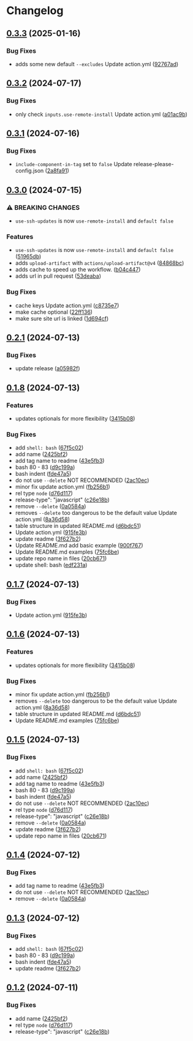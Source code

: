 # Changelog

## [0.3.3](https://github.com/devuri/rdx-release-deployer-action/compare/v0.3.2...v0.3.3) (2025-01-16)


### Bug Fixes

* adds some new default `--excludes` Update action.yml ([92767ad](https://github.com/devuri/rdx-release-deployer-action/commit/92767ade3fd433aa95e572ea0f0ed094259a0072))

## [0.3.2](https://github.com/devuri/rdx-release-deployer-action/compare/v0.3.1...v0.3.2) (2024-07-17)


### Bug Fixes

* only check `inputs.use-remote-install` Update action.yml ([a01ac9b](https://github.com/devuri/rdx-release-deployer-action/commit/a01ac9bacccb9e6183458d576313e1b5dd22e3ca))

## [0.3.1](https://github.com/devuri/rdx-release-deployer-action/compare/v0.3.0...v0.3.1) (2024-07-16)


### Bug Fixes

* `include-component-in-tag` set to `false` Update release-please-config.json ([2a8fa91](https://github.com/devuri/rdx-release-deployer-action/commit/2a8fa913ad0d418ce353cf181e49ab725c57e033))

## [0.3.0](https://github.com/devuri/rdx-release-deployer-action/compare/v0.2.1...v0.3.0) (2024-07-15)


### ⚠ BREAKING CHANGES

* `use-ssh-updates` is now `use-remote-install` and `default false`

### Features

* `use-ssh-updates` is now `use-remote-install` and `default false` ([51965db](https://github.com/devuri/rdx-release-deployer-action/commit/51965dbf5b3f55a2c6c8c91984c7e659f57e38e4))
* adds `upload-artifact` with `actions/upload-artifact@v4` ([84868bc](https://github.com/devuri/rdx-release-deployer-action/commit/84868bc468de81aa290d9345a7a8b2576b4313fe))
* adds cache to speed up the workflow. ([b04c447](https://github.com/devuri/rdx-release-deployer-action/commit/b04c4474c736d1aad6045bd8969999d2482afed4))
* adds url in pull request ([53deaba](https://github.com/devuri/rdx-release-deployer-action/commit/53deaba02b5b328a37753d8ada88087d926c0ec0))


### Bug Fixes

* cache keys Update action.yml ([c8735e7](https://github.com/devuri/rdx-release-deployer-action/commit/c8735e7c92e7928106a6b689820dbf1e0bb1e8aa))
* make cache optional ([22ff136](https://github.com/devuri/rdx-release-deployer-action/commit/22ff1369f8f9aee50d62185866db9c88172938d5))
* make sure site url is linked ([1d694cf](https://github.com/devuri/rdx-release-deployer-action/commit/1d694cfd79c8bd8936451cc5dd73dac6136599be))

## [0.2.1](https://github.com/devuri/rdx-release-deployer-action/compare/v0.1.8...v0.2.1) (2024-07-13)


### Bug Fixes

* update release ([a05982f](https://github.com/devuri/rdx-release-deployer-action/commit/a05982f1f0ff66acb696f543ee6f6e54500f995d))

## [0.1.8](https://github.com/devuri/rdx-release-deployer-action/compare/v0.1.7...v0.1.8) (2024-07-13)


### Features

* updates optionals for more flexibility ([3415b08](https://github.com/devuri/rdx-release-deployer-action/commit/3415b08f8933719ee8c0a98ed31bafc1669063de))


### Bug Fixes

* add `shell: bash` ([67f5c02](https://github.com/devuri/rdx-release-deployer-action/commit/67f5c02c42d766b43e5c4351058bcbe0d66489ed))
* add name ([2425bf2](https://github.com/devuri/rdx-release-deployer-action/commit/2425bf2d2552573e9f72d5b7fd2e89938433319c))
* add tag name to readme ([43e5fb3](https://github.com/devuri/rdx-release-deployer-action/commit/43e5fb3593f7bdacc681ccbf3c738cd1a41859be))
* bash 80 - 83 ([d9c199a](https://github.com/devuri/rdx-release-deployer-action/commit/d9c199a34f4a0d76cb045c1426f200af1540e4e2))
* bash indent ([fde47a5](https://github.com/devuri/rdx-release-deployer-action/commit/fde47a5b0279d97201c531886d2cda512621d9e9))
* do not use `--delete` NOT RECOMMENDED ([2ac10ec](https://github.com/devuri/rdx-release-deployer-action/commit/2ac10ec8e05f85eeb943526b89c19ebec38802b7))
* minor fix update action.yml ([fb256b1](https://github.com/devuri/rdx-release-deployer-action/commit/fb256b1de0ca10611d250fba6f858217e132d5c8))
* rel type `node` ([d76d117](https://github.com/devuri/rdx-release-deployer-action/commit/d76d117acb7e1ba5c4be8e2aed34487f1823b3aa))
* release-type": "javascript" ([c26e18b](https://github.com/devuri/rdx-release-deployer-action/commit/c26e18b6f5fb9e645d780135328bd189d99b3d32))
* remove `--delete` ([0a0584a](https://github.com/devuri/rdx-release-deployer-action/commit/0a0584ac35c4925507a52ddafdd16e7056b7f3cc))
* removes `--delete` too dangerous to be the default value Update action.yml ([8a36d58](https://github.com/devuri/rdx-release-deployer-action/commit/8a36d58b0b035f49569e13a5db617b4c37e51c82))
* table structure in updated README.md ([d6bdc51](https://github.com/devuri/rdx-release-deployer-action/commit/d6bdc51effa7c6c8b2f5829cec3e5a97f8538d62))
* Update action.yml ([915fe3b](https://github.com/devuri/rdx-release-deployer-action/commit/915fe3bb1b12490d02c922286458e9377a0ce455))
* update readme ([3f627b2](https://github.com/devuri/rdx-release-deployer-action/commit/3f627b29ded49a0a6269385e04a728367be831e1))
* Update README.md add basic example ([900f767](https://github.com/devuri/rdx-release-deployer-action/commit/900f7675c5a670d6e78eeb33b4221ae91f08b95d))
* Update README.md examples ([75fc6be](https://github.com/devuri/rdx-release-deployer-action/commit/75fc6be29ebe34632fc2a495c9703fd309c2f3ee))
* update repo name in files ([20cb671](https://github.com/devuri/rdx-release-deployer-action/commit/20cb6712ef387a1d9ff0c101cccbe5d8b61a460d))
* update shell: bash ([edf231a](https://github.com/devuri/rdx-release-deployer-action/commit/edf231ae27e6b42a73d96bae37b9387b37c44294))

## [0.1.7](https://github.com/devuri/rdx-release-deployer-action/compare/rdx-release-deployer-action-v0.1.6...rdx-release-deployer-action-v0.1.7) (2024-07-13)


### Bug Fixes

* Update action.yml ([915fe3b](https://github.com/devuri/rdx-release-deployer-action/commit/915fe3bb1b12490d02c922286458e9377a0ce455))

## [0.1.6](https://github.com/devuri/rdx-release-deployer-action/compare/rdx-release-deployer-action-v0.1.5...rdx-release-deployer-action-v0.1.6) (2024-07-13)


### Features

* updates optionals for more flexibility ([3415b08](https://github.com/devuri/rdx-release-deployer-action/commit/3415b08f8933719ee8c0a98ed31bafc1669063de))


### Bug Fixes

* minor fix update action.yml ([fb256b1](https://github.com/devuri/rdx-release-deployer-action/commit/fb256b1de0ca10611d250fba6f858217e132d5c8))
* removes `--delete` too dangerous to be the default value Update action.yml ([8a36d58](https://github.com/devuri/rdx-release-deployer-action/commit/8a36d58b0b035f49569e13a5db617b4c37e51c82))
* table structure in updated README.md ([d6bdc51](https://github.com/devuri/rdx-release-deployer-action/commit/d6bdc51effa7c6c8b2f5829cec3e5a97f8538d62))
* Update README.md examples ([75fc6be](https://github.com/devuri/rdx-release-deployer-action/commit/75fc6be29ebe34632fc2a495c9703fd309c2f3ee))

## [0.1.5](https://github.com/devuri/rd-release-deployer-action/compare/rdx-release-deployer-action-v0.1.4...rdx-release-deployer-action-v0.1.5) (2024-07-13)


### Bug Fixes

* add `shell: bash` ([67f5c02](https://github.com/devuri/rd-release-deployer-action/commit/67f5c02c42d766b43e5c4351058bcbe0d66489ed))
* add name ([2425bf2](https://github.com/devuri/rd-release-deployer-action/commit/2425bf2d2552573e9f72d5b7fd2e89938433319c))
* add tag name to readme ([43e5fb3](https://github.com/devuri/rd-release-deployer-action/commit/43e5fb3593f7bdacc681ccbf3c738cd1a41859be))
* bash 80 - 83 ([d9c199a](https://github.com/devuri/rd-release-deployer-action/commit/d9c199a34f4a0d76cb045c1426f200af1540e4e2))
* bash indent ([fde47a5](https://github.com/devuri/rd-release-deployer-action/commit/fde47a5b0279d97201c531886d2cda512621d9e9))
* do not use `--delete` NOT RECOMMENDED ([2ac10ec](https://github.com/devuri/rd-release-deployer-action/commit/2ac10ec8e05f85eeb943526b89c19ebec38802b7))
* rel type `node` ([d76d117](https://github.com/devuri/rd-release-deployer-action/commit/d76d117acb7e1ba5c4be8e2aed34487f1823b3aa))
* release-type": "javascript" ([c26e18b](https://github.com/devuri/rd-release-deployer-action/commit/c26e18b6f5fb9e645d780135328bd189d99b3d32))
* remove `--delete` ([0a0584a](https://github.com/devuri/rd-release-deployer-action/commit/0a0584ac35c4925507a52ddafdd16e7056b7f3cc))
* update readme ([3f627b2](https://github.com/devuri/rd-release-deployer-action/commit/3f627b29ded49a0a6269385e04a728367be831e1))
* update repo name in files ([20cb671](https://github.com/devuri/rd-release-deployer-action/commit/20cb6712ef387a1d9ff0c101cccbe5d8b61a460d))

## [0.1.4](https://github.com/devuri/rd-web-app-release-deployer-action/compare/rd-web-app-release-deployer-action-v0.1.3...rd-web-app-release-deployer-action-v0.1.4) (2024-07-12)


### Bug Fixes

* add tag name to readme ([43e5fb3](https://github.com/devuri/rd-web-app-release-deployer-action/commit/43e5fb3593f7bdacc681ccbf3c738cd1a41859be))
* do not use `--delete` NOT RECOMMENDED ([2ac10ec](https://github.com/devuri/rd-web-app-release-deployer-action/commit/2ac10ec8e05f85eeb943526b89c19ebec38802b7))
* remove `--delete` ([0a0584a](https://github.com/devuri/rd-web-app-release-deployer-action/commit/0a0584ac35c4925507a52ddafdd16e7056b7f3cc))

## [0.1.3](https://github.com/devuri/rd-web-app-release-deployer-action/compare/rd-web-app-release-deployer-action-v0.1.2...rd-web-app-release-deployer-action-v0.1.3) (2024-07-12)


### Bug Fixes

* add `shell: bash` ([67f5c02](https://github.com/devuri/rd-web-app-release-deployer-action/commit/67f5c02c42d766b43e5c4351058bcbe0d66489ed))
* bash 80 - 83 ([d9c199a](https://github.com/devuri/rd-web-app-release-deployer-action/commit/d9c199a34f4a0d76cb045c1426f200af1540e4e2))
* bash indent ([fde47a5](https://github.com/devuri/rd-web-app-release-deployer-action/commit/fde47a5b0279d97201c531886d2cda512621d9e9))
* update readme ([3f627b2](https://github.com/devuri/rd-web-app-release-deployer-action/commit/3f627b29ded49a0a6269385e04a728367be831e1))

## [0.1.2](https://github.com/devuri/rd-web-app-release-deployer-action/compare/rd-web-app-release-deployer-action-v0.1.1...rd-web-app-release-deployer-action-v0.1.2) (2024-07-11)


### Bug Fixes

* add name ([2425bf2](https://github.com/devuri/rd-web-app-release-deployer-action/commit/2425bf2d2552573e9f72d5b7fd2e89938433319c))
* rel type `node` ([d76d117](https://github.com/devuri/rd-web-app-release-deployer-action/commit/d76d117acb7e1ba5c4be8e2aed34487f1823b3aa))
* release-type": "javascript" ([c26e18b](https://github.com/devuri/rd-web-app-release-deployer-action/commit/c26e18b6f5fb9e645d780135328bd189d99b3d32))
